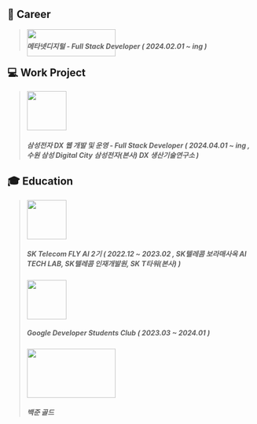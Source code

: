 ## :bank: Career
> <img src="https://github.com/user-attachments/assets/fcc8fb04-a57d-48ac-ab8a-8999ae0cd9f2" width="180" height="55" style="margin-bottom: -50px;"/><br>
> ##### 메타넷디지털 - Full Stack Developer ( 2024.02.01 ~ ing )

## 💻 Work Project
> <img src="https://github.com/user-attachments/assets/22a46572-51fc-48e8-81bc-d604eb8c4b54" width="80" height="80"/><br>
> ##### 삼성전자 DX 웹 개발 및 운영 - Full Stack Developer ( 2024.04.01 ~ ing , 수원 삼성 Digital City 삼성전자(본사) DX 생산기술연구소 )

## :mortar_board: Education
> <img src="https://github.com/user-attachments/assets/40f166b7-0b7d-448d-a056-bd150d1be2af" width="80" height="80"/><br>
> 
> ##### SK Telecom FLY AI 2기 ( 2022.12 ~ 2023.02 , SK텔레콤 보라매사옥 AI TECH LAB, SK텔레콤 인재개발원, SK T타워(본사) )
>
> <img src="https://github.com/user-attachments/assets/8d2d4fbe-56bf-4ace-81d0-3bfc572dd9c7" width="80" height="80"/><br>
> ##### Google Developer Students Club ( 2023.03 ~ 2024.01 )
> 
> <img src="https://github.com/user-attachments/assets/7260405c-8176-4a65-b0d5-3774935d8276" width="180" height="100"/><br>
> ##### 백준 골드


<!--
**carrier1269/carrier1269** is a ✨ _special_ ✨ repository because its `README.md` (this file) appears on your GitHub profile.

Here are some ideas to get you started:

- 🔭 I’m currently working on ...
- 🌱 I’m currently learning ...
- 👯 I’m looking to collaborate on ...
- 🤔 I’m looking for help with ...
- 💬 Ask me about ...
- 📫 How to reach me: ...
- 😄😄 Pronouns: ...
- ⚡ Fun fact: ... 
-->
